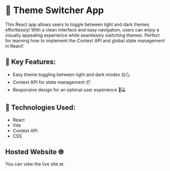 # 🔄 Theme Switcher App

This React app allows users to toggle between light and dark themes effortlessly! With a clean interface and easy navigation, users can enjoy a visually appealing experience while seamlessly switching themes. Perfect for learning how to implement the Context API and global state management in React!

## 🔑 Key Features:

- Easy theme toggling between light and dark modes 🌞🌜
- Context API for state management 📦
- Responsive design for an optimal user experience 📱💻

## 🚀 Technologies Used:
- React
- Vite
- Context API
- CSS

## Hosted Website 🌐
You can view the live site at: 